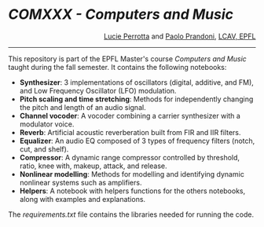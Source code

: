 # <i>COMXXX - Computers and Music</i>

<div align="right"><a href="link">Lucie Perrotta</a> and <a href="https://people.epfl.ch/paolo.prandoni">Paolo Prandoni</a>, <a href="https://www.epfl.ch/labs/lcav/">LCAV, EPFL</a></div>

---
This repository is part of the EPFL Master's course *Computers and Music* taught during the fall semester. It contains the following notebooks:

- **Synthesizer**: 3 implementations of oscillators (digital, additive, and FM), and Low Frequency Oscillator (LFO) modulation.
- **Pitch scaling and time stretching**: Methods for independently changing the pitch and length of an audio signal.
- **Channel vocoder**: A vocoder combining a carrier synthesizer with a modulator voice.
- **Reverb**: Artificial acoustic reverberation built from FIR and IIR filters.
- **Equalizer**: An audio EQ composed of 3 types of frequency filters (notch, cut, and shelf).
- **Compressor**: A dynamic range compressor controlled by threshold, ratio, knee with, makeup, attack, and release.
- **Nonlinear modelling**: Methods for modelling and identifying dynamic nonlinear systems such as amplifiers.
- **Helpers**: A notebook with helpers functions for the others notebooks, along with examples and explanations.

The *requirements.txt* file contains the libraries needed for running the code.
